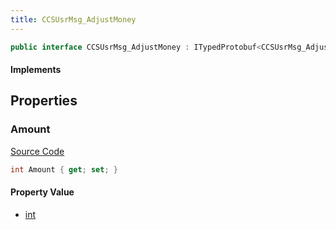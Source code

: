 ```yaml
---
title: CCSUsrMsg_AdjustMoney
---
```


```csharp
public interface CCSUsrMsg_AdjustMoney : ITypedProtobuf<CCSUsrMsg_AdjustMoney>, INativeHandle, INetMessage<CCSUsrMsg_AdjustMoney>, IDisposable
```

#### Implements

## Properties

### Amount

[Source Code](https://github.com/swiftly-solution/swiftlys2/blob/beta/managed/src/SwiftlyS2.Generated/Protobufs/Interfaces/CCSUsrMsg_AdjustMoney.cs#L18)

```csharp
int Amount { get; set; }
```

#### Property Value

- [int](https://learn.microsoft.com/dotnet/api/system.int32)

